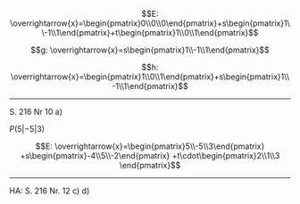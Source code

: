 $$E: \overrightarrow{x}=\begin{pmatrix}0\\0\\0\end{pmatrix}+s\begin{pmatrix}1\\-1\\1\end{pmatrix}+t\begin{pmatrix}1\\0\\1\end{pmatrix}$$

$$g: \overrightarrow{x}=s\begin{pmatrix}1\\-1\\1\end{pmatrix}$$


$$h: \overrightarrow{x}=\begin{pmatrix}1\\0\\1\end{pmatrix}+s\begin{pmatrix}1\\-1\\1\end{pmatrix}$$

---

S. 216 Nr 10 a)

$P(5|-5|3)$

$$E: \overrightarrow{x}=\begin{pmatrix}5\\-5\\3\end{pmatrix}
+s\begin{pmatrix}-4\\5\\-2\end{pmatrix}
+t\cdot\begin{pmatrix}2\\1\\3
\end{pmatrix}$$

---

HA: S. 216 Nr. 12 c) d)

